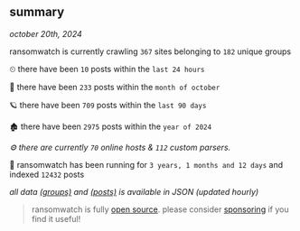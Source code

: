 
## summary
_october 20th, 2024_

ransomwatch is currently crawling `367` sites belonging to `182` unique groups

⏲ there have been `10` posts within the `last 24 hours`

🦈 there have been `233` posts within the `month of october`

🪐 there have been `709` posts within the `last 90 days`

🏚 there have been `2975` posts within the `year of 2024`

_⚙️ there are currently `70` online hosts & `112` custom parsers._

🦕 ransomwatch has been running for `3 years, 1 months and 12 days` and indexed `12432` posts

_all data  [(groups)](http://ransomwhat.telemetry.ltd/groups) and [(posts)](http://ransomwhat.telemetry.ltd/posts) is available in JSON (updated hourly)_

> ransomwatch is fully [open source](https://github.com/joshhighet/ransomwatch#ransomwatch--). please consider [sponsoring](https://github.com/sponsors/joshhighet) if you find it useful!
